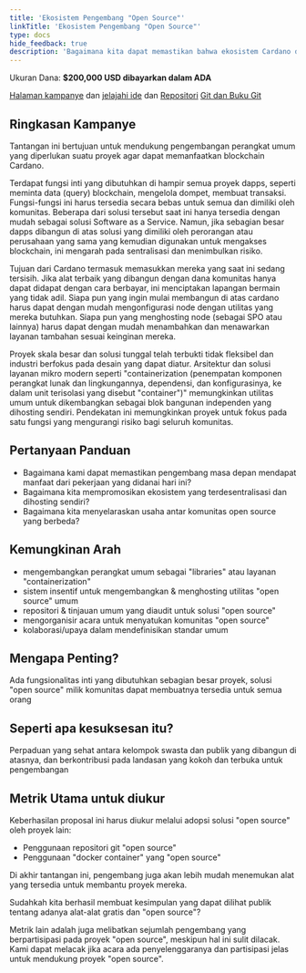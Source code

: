 ```yaml
---
title: 'Ekosistem Pengembang "Open Source"'
linkTitle: 'Ekosistem Pengembang "Open Source"'
type: docs
hide_feedback: true
description: 'Bagaimana kita dapat memastikan bahwa ekosistem Cardano dibangun diatas kerangka yang dimiliki oleh komunitas dan dapat diakses secara merata oleh semua orang?'
---
```


Ukuran Dana: **$200,000 USD dibayarkan dalam ADA**

[Halaman kampanye](https://cardano.ideascale.com/a/campaign-home/26251) dan [jelajahi ide](https://cardano.ideascale.com/a/ideas/top/campaign-filter/byids/campaigns/26251/stage/unspecified) dan [Repositori](https://github.com/Catalyst-Challenges/F7-Open-Source-Developer-Ecosystem) [Git dan Buku Git](https://quality-assurance-dao.gitbook.io/catalyst-fund-7-challenges/fund-7/open-source-developer-ecosystem)

## Ringkasan Kampanye

Tantangan ini bertujuan untuk mendukung pengembangan perangkat umum yang diperlukan suatu proyek agar dapat memanfaatkan blockchain Cardano.

Terdapat fungsi inti yang dibutuhkan di hampir semua proyek dapps, seperti meminta data (query) blockchain, mengelola dompet, membuat transaksi. Fungsi-fungsi ini harus tersedia secara bebas untuk semua dan dimiliki oleh komunitas. Beberapa dari solusi tersebut saat ini hanya tersedia dengan mudah sebagai solusi Software as a Service. Namun, jika sebagian besar dapps dibangun di atas solusi yang dimiliki oleh perorangan atau perusahaan yang sama yang kemudian digunakan untuk mengakses blockchain, ini mengarah pada sentralisasi dan menimbulkan risiko.

Tujuan dari Cardano termasuk memasukkan mereka yang saat ini sedang tersisih. Jika alat terbaik yang dibangun dengan dana komunitas hanya dapat didapat dengan cara berbayar, ini menciptakan lapangan bermain yang tidak adil. Siapa pun yang ingin mulai membangun di atas cardano harus dapat dengan mudah mengonfigurasi node dengan utilitas yang mereka butuhkan. Siapa pun yang menghosting node (sebagai SPO atau lainnya) harus dapat dengan mudah menambahkan dan menawarkan layanan tambahan sesuai keinginan mereka.

Proyek skala besar dan solusi tunggal telah terbukti tidak fleksibel dan industri berfokus pada desain yang dapat diatur. Arsitektur dan solusi layanan mikro modern seperti "containerization (penempatan komponen perangkat lunak dan lingkungannya, dependensi, dan konfigurasinya, ke dalam unit terisolasi yang disebut "container")" memungkinkan utilitas umum untuk dikembangkan sebagai blok bangunan independen yang dihosting sendiri. Pendekatan ini memungkinkan proyek untuk fokus pada satu fungsi yang mengurangi risiko bagi seluruh komunitas.

## Pertanyaan Panduan

- Bagaimana kami dapat memastikan pengembang masa depan mendapat manfaat dari pekerjaan yang didanai hari ini?
- Bagaimana kita mempromosikan ekosistem yang terdesentralisasi dan dihosting sendiri?
- Bagaimana kita menyelaraskan usaha antar komunitas open source yang berbeda?

## Kemungkinan Arah

- mengembangkan perangkat umum sebagai "libraries" atau layanan "containerization"
- sistem insentif untuk mengembangkan &amp; menghosting utilitas "open source" umum
- repositori &amp; tinjauan umum yang diaudit untuk solusi "open source"
- mengorganisir acara untuk menyatukan komunitas "open source"
- kolaborasi/upaya dalam mendefinisikan standar umum

## Mengapa Penting?

Ada fungsionalitas inti yang dibutuhkan sebagian besar proyek, solusi "open source" milik komunitas dapat membuatnya tersedia untuk semua orang

## Seperti apa kesuksesan itu?

Perpaduan yang sehat antara kelompok swasta dan publik yang dibangun di atasnya, dan berkontribusi pada landasan yang kokoh dan terbuka untuk pengembangan

## Metrik Utama untuk diukur

Keberhasilan proposal ini harus diukur melalui adopsi solusi "open source" oleh proyek lain:

- Penggunaan repositori git "open source"
- Penggunaan "docker container" yang "open source"

Di akhir tantangan ini, pengembang juga akan lebih mudah menemukan alat yang tersedia untuk membantu proyek mereka.

Sudahkah kita berhasil membuat kesimpulan yang dapat dilihat publik tentang adanya alat-alat gratis dan "open source"?

Metrik lain adalah juga melibatkan sejumlah pengembang yang berpartisipasi pada proyek "open source", meskipun hal ini sulit dilacak. Kami dapat melacak jika acara ada penyelenggaranya dan partisipasi jelas untuk mendukung proyek "open source".
